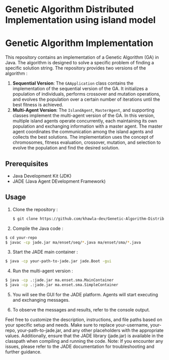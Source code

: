# Genetic Algorithm Distributed Implementation using island model

# Genetic Algorithm Implementation
This repository contains an implementation of a Genetic Algorithm (GA) in Java. The algorithm is designed to solve a specific problem of finding a specific solution string. The repository provides two versions of the algorithm :
1. **Sequential Version**: The `GAApplication` class contains the implementation of the sequential version of the GA. It initializes a population of individuals, performs crossover and mutation operations, and evolves the population over a certain number of iterations until the best fitness is achieved.
2. **Multi-Agent Version**: The `IslandAgent`, `MasterAgent`, and supporting classes implement the multi-agent version of the GA. In this version, multiple island agents operate concurrently, each maintaining its own population and exchanging information with a master agent. The master agent coordinates the communication among the island agents and collects the best solutions.
The implementation uses the concept of chromosomes, fitness evaluation, crossover, mutation, and selection to evolve the population and find the desired solution.

## Prerequisites
- Java Development Kit (JDK)
- JADE (Java Agent DEvelopment Framework)

## Usage
1. Clone the repository :
   ```bash
   $ git clone https://github.com/khawla-dev/Genetic-Algorithm-Distributed-Implementation-using-island-model.git
   ```

2. Compile the Java code :
  ```bash
  $ cd your-repo
  $ javac -cp jade.jar ma/enset/seq/*.java ma/enset/sma/*.java
  ```
  
3. Start the JADE main container :
  ```bash
  $ java -cp your-path-to-jade.jar jade.Boot -gui
  ```
  
4. Run the multi-agent version :
  ```bash
  $ java -cp .:jade.jar ma.enset.sma.MainContainer
  $ java -cp .:jade.jar ma.enset.sma.SimpleContainer
  ```

5. You will see the GUI for the JADE platform. Agents will start executing and exchanging messages.

6. To observe the messages and results, refer to the console output.
    
Feel free to customize the description, instructions, and file paths based on your specific setup and needs. Make sure to replace your-username, your-repo, your-path-to-jade.jar, and any other placeholders with the appropriate values.
Additionally, ensure that the JADE library (jade.jar) is available in the classpath when compiling and running the code.
Note: If you encounter any issues, please refer to the JADE documentation for troubleshooting and further guidance.  
  
  
  
  
  
